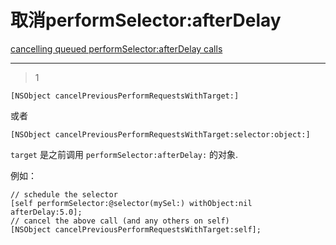 # 取消performSelector:afterDelay
[cancelling queued performSelector:afterDelay calls](https://stackoverflow.com/questions/1806445/cancelling-queued-performselectorafterdelay-calls)

___



> 1

```
[NSObject cancelPreviousPerformRequestsWithTarget:]
```

或者

```
[NSObject cancelPreviousPerformRequestsWithTarget:selector:object:]
```

 `target` 是之前调用 `performSelector:afterDelay:` 的对象.

例如：

```objc
// schedule the selector
[self performSelector:@selector(mySel:) withObject:nil afterDelay:5.0];
// cancel the above call (and any others on self)
[NSObject cancelPreviousPerformRequestsWithTarget:self];
```

